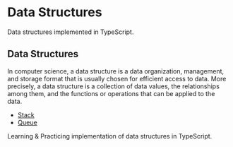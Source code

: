 # Data Structures

Data structures implemented in TypeScript.

## Data Structures

In computer science, a data structure is a data organization, management, and storage format that is usually chosen for efficient access to data. More precisely, a data structure is a collection of data values, the relationships among them, and the functions or operations that can be applied to the data.

-   [Stack](src/stack)
-   [Queue](src/queue)

Learning & Practicing implementation of data structures in TypeScript.
